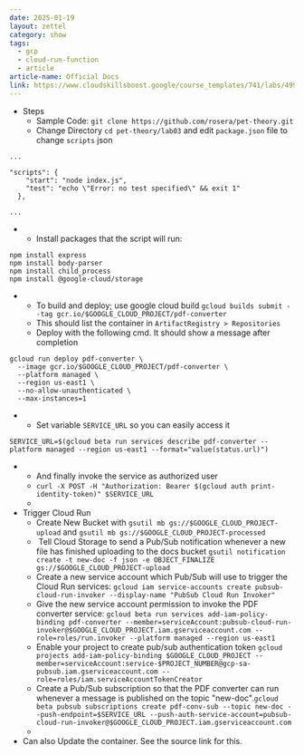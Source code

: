 ```yaml
---
date: 2025-01-19
layout: zettel
category: show
tags:
  - gcp
  - cloud-run-function
  - article
article-name: Official Docs
link: https://www.cloudskillsboost.google/course_templates/741/labs/499436
---
```

- Steps
	- Sample Code: `git clone https://github.com/rosera/pet-theory.git`
	- Change Directory `cd pet-theory/lab03` and edit `package.json` file to change `scripts` json
	
```
...

"scripts": {
    "start": "node index.js",
    "test": "echo \"Error: no test specified\" && exit 1"
  },

...
```
- 
	- Install packages that the script will run:
```
npm install express
npm install body-parser
npm install child_process
npm install @google-cloud/storage
```
- 
	- To build and deploy; use google cloud build `gcloud builds submit --tag gcr.io/$GOOGLE_CLOUD_PROJECT/pdf-converter` 
	- This should list the container in `ArtifactRegistry > Repositories`
	- Deploy with the following cmd. It should show a message after completion
```
gcloud run deploy pdf-converter \
  --image gcr.io/$GOOGLE_CLOUD_PROJECT/pdf-converter \
  --platform managed \
  --region us-east1 \
  --no-allow-unauthenticated \
  --max-instances=1
```
- 
	- Set variable `SERVICE_URL` so you can easily access it
```
SERVICE_URL=$(gcloud beta run services describe pdf-converter --platform managed --region us-east1 --format="value(status.url)")
```
- 
	- And finally invoke the service as authorized user
	- ```curl -X POST -H "Authorization: Bearer $(gcloud auth print-identity-token)" $SERVICE_URL```
	- 
- Trigger Cloud Run
	- Create New Bucket with `gsutil mb gs://$GOOGLE_CLOUD_PROJECT-upload` and `gsutil mb gs://$GOOGLE_CLOUD_PROJECT-processed`
	-  Tell Cloud Storage to send a Pub/Sub notification whenever a new file has finished uploading to the docs bucket ```gsutil notification create -t new-doc -f json -e OBJECT_FINALIZE gs://$GOOGLE_CLOUD_PROJECT-upload```
	- Create a new service account which Pub/Sub will use to trigger the Cloud Run services: ```gcloud iam service-accounts create pubsub-cloud-run-invoker --display-name "PubSub Cloud Run Invoker"```
	- Give the new service account permission to invoke the PDF converter service: ```gcloud beta run services add-iam-policy-binding pdf-converter --member=serviceAccount:pubsub-cloud-run-invoker@$GOOGLE_CLOUD_PROJECT.iam.gserviceaccount.com --role=roles/run.invoker --platform managed --region us-east1```
	- Enable your project to create pub/sub authentication token ```gcloud projects add-iam-policy-binding $GOOGLE_CLOUD_PROJECT --member=serviceAccount:service-$PROJECT_NUMBER@gcp-sa-pubsub.iam.gserviceaccount.com --role=roles/iam.serviceAccountTokenCreator```
	- Create a Pub/Sub subscription so that the PDF converter can run whenever a message is published on the topic "new-doc".```gcloud beta pubsub subscriptions create pdf-conv-sub --topic new-doc --push-endpoint=$SERVICE_URL --push-auth-service-account=pubsub-cloud-run-invoker@$GOOGLE_CLOUD_PROJECT.iam.gserviceaccount.com```
	- 
- Can also Update the container. See the source link for this.













